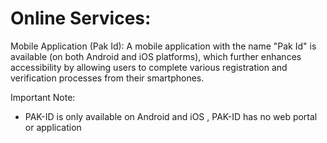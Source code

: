 # Online Services:

Mobile Application (Pak Id): A mobile application with the name "Pak Id" is available (on both Android and iOS platforms), which further enhances accessibility by allowing users to complete various registration and verification processes from their smartphones.

Important Note:
- PAK-ID is only available on Android and iOS , PAK-ID has no web portal or application